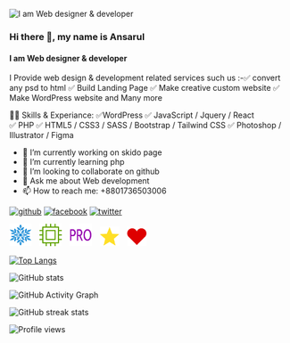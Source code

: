 ![I am Web designer & developer](https://scontent.fdac12-1.fna.fbcdn.net/v/t31.18172-8/26220968_1764629950228545_5124981367449755719_o.jpg?_nc_cat=103&ccb=1-5&_nc_sid=e3f864&_nc_ohc=nwsIjYsnSDIAX8hEL8Y&_nc_ht=scontent.fdac12-1.fna&oh=00_AT_-S1JTeLhOD9EEMYh3qx1jqz6A2PPOt0AEqxXDhPz4nQ&oe=61E21151)

### Hi there 👋, my name is Ansarul
#### I am Web designer & developer

I Provide web design & development related services such us :-✅ convert any psd to html ✅ Build Landing Page ✅ Make creative custom website ✅ Make WordPress website and Many more

🤷‍♂️ Skills & Experiance: 
 ✅WordPress 
 ✅ JavaScript / Jquery / React  
 ✅ PHP 
 ✅ HTML5 / CSS3 / SASS / Bootstrap / Tailwind CSS 
 ✅ Photoshop / Illustrator / Figma

- 🔭 I’m currently working on skido page 
- 🌱 I’m currently learning php 
- 👯 I’m looking to collaborate on github 
- 💬 Ask me about Web development 
- 📫 How to reach me: +8801736503006 


[<img src='https://cdn.jsdelivr.net/npm/simple-icons@3.0.1/icons/github.svg' alt='github' height='40'>](https://github.com/Ansarul-Trigger)  [<img src='https://cdn.jsdelivr.net/npm/simple-icons@3.0.1/icons/facebook.svg' alt='facebook' height='40'>](https://www.facebook.com/AnsarulTrigger)  [<img src='https://cdn.jsdelivr.net/npm/simple-icons@3.0.1/icons/twitter.svg' alt='twitter' height='40'>](https://twitter.com/Ansarul_Trigger)  

<a href='https://archiveprogram.github.com/'><img src='https://raw.githubusercontent.com/acervenky/animated-github-badges/master/assets/acbadge.gif' width='40' height='40'></a> <a href='https://docs.github.com/en/developers'><img src='https://raw.githubusercontent.com/acervenky/animated-github-badges/master/assets/devbadge.gif' width='40' height='40'></a> <a href='https://github.com/pricing'><img src='https://raw.githubusercontent.com/acervenky/animated-github-badges/master/assets/pro.gif' width='40' height='40'></a> <a href='https://stars.github.com/'><img src='https://raw.githubusercontent.com/acervenky/animated-github-badges/master/assets/starbadge.gif' width='35' height='35'></a> <a href='https://docs.github.com/en/github/supporting-the-open-source-community-with-github-sponsors'><img src='https://raw.githubusercontent.com/acervenky/animated-github-badges/master/assets/sponsorbadge.gif' width='35' height='35'></a> 

[![Top Langs](https://github-readme-stats.vercel.app/api/top-langs/?username=Ansarul-Trigger)](https://github.com/anuraghazra/github-readme-stats)

![GitHub stats](https://github-readme-stats.vercel.app/api?username=Ansarul-Trigger&show_icons=true)  

![GitHub Activity Graph](https://activity-graph.herokuapp.com/graph?username=Ansarul-Trigger)  

![GitHub streak stats](https://github-readme-streak-stats.herokuapp.com/?user=Ansarul-Trigger)  

![Profile views](https://gpvc.arturio.dev/Ansarul-Trigger)  
